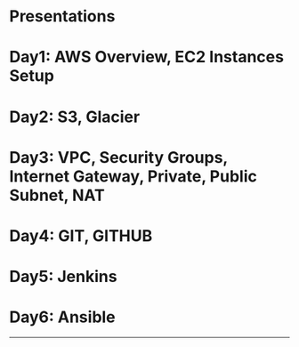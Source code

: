 # Presentations

# Day1: AWS Overview, EC2 Instances Setup
# Day2: S3, Glacier
# Day3: VPC, Security Groups, Internet Gateway, Private, Public Subnet, NAT
# Day4: GIT, GITHUB 
# Day5: Jenkins 
# Day6: Ansible
******************
